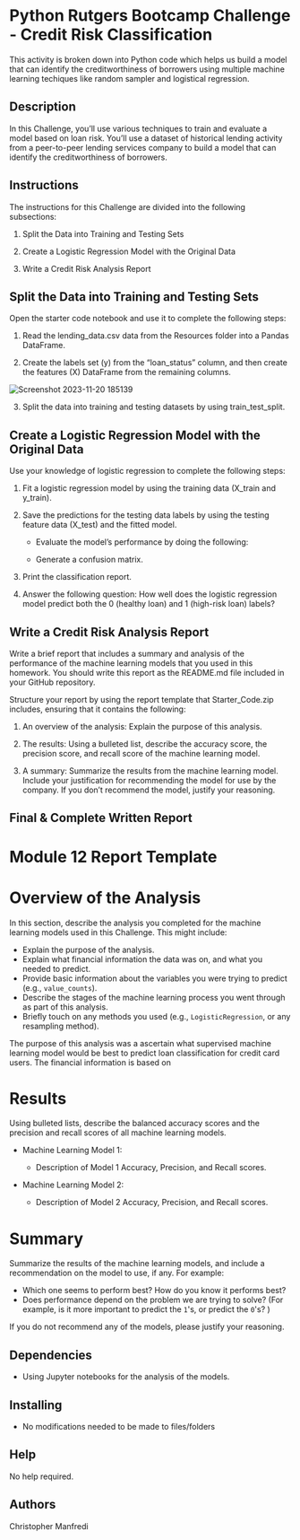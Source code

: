 # Python Rutgers Bootcamp Challenge - Credit Risk Classification

This activity is broken down into Python code which helps us build a model that can identify the creditworthiness of borrowers using multiple machine learning techiques like random sampler and logistical regression. 

## Description

In this Challenge, you’ll use various techniques to train and evaluate a model based on loan risk. You’ll use a dataset of historical lending activity from a peer-to-peer lending services company to build a model that can identify the creditworthiness of borrowers.

## Instructions

The instructions for this Challenge are divided into the following subsections:

1. Split the Data into Training and Testing Sets

2. Create a Logistic Regression Model with the Original Data

3. Write a Credit Risk Analysis Report

## Split the Data into Training and Testing Sets

Open the starter code notebook and use it to complete the following steps:

1. Read the lending_data.csv data from the Resources folder into a Pandas DataFrame.

2. Create the labels set (y) from the “loan_status” column, and then create the features (X) DataFrame from the remaining columns.

![Screenshot 2023-11-20 185139](https://github.com/Connextstrategy/credit-risk-classification/assets/18508699/9d3c40eb-fafc-42cb-ae16-e843327365a1)

3. Split the data into training and testing datasets by using train_test_split.

## Create a Logistic Regression Model with the Original Data

Use your knowledge of logistic regression to complete the following steps:

1. Fit a logistic regression model by using the training data (X_train and y_train).

2. Save the predictions for the testing data labels by using the testing feature data (X_test) and the fitted model.

   * Evaluate the model’s performance by doing the following:

   * Generate a confusion matrix.

3. Print the classification report.

4. Answer the following question: How well does the logistic regression model predict both the 0 (healthy loan) and 1 (high-risk loan) labels?
 
 ## Write a Credit Risk Analysis Report

Write a brief report that includes a summary and analysis of the performance of the machine learning models that you used in this homework. You should write this report as the README.md file included in your GitHub repository.

Structure your report by using the report template that Starter_Code.zip includes, ensuring that it contains the following:

1. An overview of the analysis: Explain the purpose of this analysis.

2. The results: Using a bulleted list, describe the accuracy score, the precision score, and recall score of the machine learning model.

3. A summary: Summarize the results from the machine learning model. Include your justification for recommending the model for use by the company. If you don’t recommend the model, justify your reasoning.

 ## Final & Complete Written Report 

# Module 12 Report Template

# Overview of the Analysis

In this section, describe the analysis you completed for the machine learning models used in this Challenge. This might include:

* Explain the purpose of the analysis.
* Explain what financial information the data was on, and what you needed to predict.
* Provide basic information about the variables you were trying to predict (e.g., `value_counts`).
* Describe the stages of the machine learning process you went through as part of this analysis.
* Briefly touch on any methods you used (e.g., `LogisticRegression`, or any resampling method).

The purpose of this analysis was a ascertain what supervised machine learning model would be best to predict loan classification for credit card users. The financial information is based on 

# Results

Using bulleted lists, describe the balanced accuracy scores and the precision and recall scores of all machine learning models.

* Machine Learning Model 1:
  * Description of Model 1 Accuracy, Precision, and Recall scores.



* Machine Learning Model 2:
  * Description of Model 2 Accuracy, Precision, and Recall scores.

# Summary

Summarize the results of the machine learning models, and include a recommendation on the model to use, if any. For example:
* Which one seems to perform best? How do you know it performs best?
* Does performance depend on the problem we are trying to solve? (For example, is it more important to predict the `1`'s, or predict the `0`'s? )

If you do not recommend any of the models, please justify your reasoning.
 


## Dependencies

* Using Jupyter notebooks for the analysis of the models. 

## Installing

* No modifications needed to be made to files/folders

## Help

No help required. 

## Authors

Christopher Manfredi

